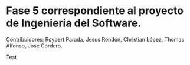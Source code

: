 # Fase 5 correspondiente al proyecto de Ingeniería del Software.

Contribuidores: Roybert Parada, Jesus Rondón, Christian López, Thomas Alfonso, José Cordero.

Test